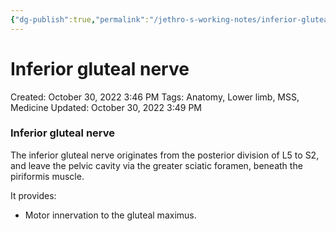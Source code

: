 ```yaml
---
{"dg-publish":true,"permalink":"/jethro-s-working-notes/inferior-gluteal-nerve/","dgPassFrontmatter":true}
---
```



# Inferior gluteal nerve

Created: October 30, 2022 3:46 PM
Tags: Anatomy, Lower limb, MSS, Medicine
Updated: October 30, 2022 3:49 PM

### Inferior gluteal nerve

The inferior gluteal nerve originates from the posterior division of L5 to S2, and leave the pelvic cavity via the greater sciatic foramen, beneath the piriformis muscle.

It provides:

- Motor innervation to the gluteal maximus.